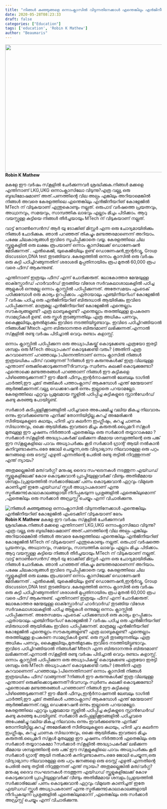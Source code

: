 ```yaml
---
title: "നിങ്ങൾ കുഞ്ഞുങ്ങളെ ഒന്നാംക്ലാസിൽ വിടുന്നതിനേക്കാൾ എന്തെങ്കിലും എൻജിനീയറിങ് കോളേജിൽ എംടെക്കിന് വിടുകയാണ് ഭേദം"
date: 2020-05-28T08:23:33
draft: false
categories: ["Education"]
tags: ['education', 'Robin K Mathew']
author: "Beaumaris"
---
```


<a href="https://wordpress-972788-3403151.cloudwaysapps.com/robin-k-mathew-post-3/275316/rr-1096" rel="attachment wp-att-275317"><img class="alignleft size-full wp-image-275317" src="https://cdn.boolokam.com/articles/2020/05/rr-1077.jpg" alt="" width="784" height="410" /></a><strong>Robin K Mathew</strong>

മകളേ ഈ വർഷം സ്‌കൂളിൽ ചേർക്കുന്നവർ ശ്രദ്ധിക്കുക.നിങ്ങൾ മക്കളെ എന്തിനാണ് LKG,UKG ഒന്നാംക്ലാസിലോ വിടുന്നു?എത്ര വല്ല്യ ഒരു ബുദ്ധിമോഷമാണ് അത്.പണത്തിന്റെ വില അല്പം എങ്കിലും അറിയാമെങ്കിൽ നിങ്ങൾ അവരെ കേരളത്തിലെ എന്തെങ്കിലും എൻജിനീയറിങ് കോളേജിൽ MTech ന്‌ വിടുകയാണ് എന്തുകൊണ്ടും നല്ലത്. ഒരുപാട് വർഷത്തെ പ്രയത്നവും, അധ്വാനവും, സമയവും, സാമ്പത്തിക ലാഭവും എല്ലാം മിച്ചം പിടിക്കാം. ആറു വയസ്സുള്ള കുട്ടിയെ നിങ്ങൾ തീർച്ചയായും MTech ന് വിടുകയാണ് നല്ലത്.

വാട്ട് നോൺസെൻസ് ആർ യു ടോക്കിങ് മിസ്റ്റർ എന്ന ഒരു ചോദ്യമായിരിക്കും നിങ്ങൾ ചോദിക്കുക. ഞാൻ പറഞ്ഞത് തികച്ചും മണ്ടത്തരമാണെന്ന് അറിയാം. പക്ഷേ ചിലകാര്യങ്ങൾ ഇവിടെ സൂചിപ്പിക്കാതെ വയ്യ. കേരളത്തിലെ ചില സ്കൂളുകളിൽ ഒരു ലക്ഷം രൂപയാണ് ഒന്നാം ക്ലാസിലേക്ക് ഡൊണേഷൻ മേടിക്കുന്നത് . എൽകെജി, യുകെജിയിലും ഉണ്ട് ഡൊണേഷൻ,ഇന്റർവ്യൂ, Group discussion,DNA test തുടങ്ങിയവ .കേരളത്തിൽ ഒന്നാം ക്ലാസിൽ ഒരു വർഷം ഒരു കുട്ടി പഠിച്ചിറങ്ങുന്നതിന് ശരാശരി മുപ്പതിനായിരം രൂപ മുതൽ 60,000 രൂപ വരെ ഫീസ് ആകുന്നുണ്ട്.

എന്തിനാണ് ഇത്രയും ഫീസ് എന്ന് ചോദിക്കരുത്. ലോകോത്തര മേന്മയുള്ള ഓക്സ്ഫോർഡ് ഹാർവാർഡ് തുടങ്ങിയ വിദേശ സർവകലാശാലകളിൽ പഠിച്ച ആളുകൾ ഒന്നുമല്ല ഒന്നാം ക്ലാസ്സിൽ പഠിപ്പിക്കുന്നത്. അതേസമയം എംടെക് പഠിക്കുമ്പോൾ ഒരു കാര്യം ഉറപ്പിക്കാം .ഏതായാലും എഞ്ചിനീയറിംഗ് കോളേജിൽ 7 വർഷം പഠിച്ച ഒരു എൻജിനീയറിങ് ബിരുദധാരി ആയിരിക്കും ഇവിടെ പഠിപ്പിക്കുന്നത്. മാത്രമല്ല എൻജിനീയറിങ് കോളേജിൽ എന്തെല്ലാം സൗകര്യങ്ങളുണ്ട്? എത്ര ലാബുകളുണ്ട്? എന്തെല്ലാം തരത്തിലുള്ള ഉപകരണ സാമഗ്രികൾ ഉണ്ട്. ഒരു സ്കൂൾ തുടങ്ങുന്നതിലും എത്ര അധികം പണവും, കൈക്കൂലിയും,മുതൽമുടക്കും ഇവിടെ നടത്തിയിട്ടുണ്ടാവും. ഇവിടെ പഠിച്ചിറങ്ങിയാൽ നിങ്ങൾക്ക് Mtech എന്ന ബിരുദാനന്തര ബിരുദമാണ് ലഭിക്കുന്നത്.എന്നാൽ സ്‌കൂളിൽ രണ്ടു വർഷം പിടിച്ചാൽ വെറും രണ്ടാം കളാസ്സ്.

ഒന്നാം ക്ലാസ്സിൽ പഠിപ്പിക്കുന്ന ഒരു അധ്യാപികയ്ക്ക് കൊടുക്കേണ്ട എത്രയോ ഇരട്ടി ശമ്പളം ഒരു MTech അധ്യാപകന് കൊടുക്കേണ്ടി വരും? (അതിനി എത്ര കുറവാണെന്ന് പറഞ്ഞാലും )പിന്നെന്തിനാണ് ഒന്നാം ക്ലാസിൽ നിങ്ങൾ ഇത്രയധികം ഫീസ് വാങ്ങുന്നത് ?നിങ്ങൾ ഈ കുരുന്നുകൾക്ക് ഇത്ര വിലയുള്ള എന്താണ് ഒരുക്കിക്കൊടുക്കുന്നത്?ദിവസവും സ്വർണം കലക്കി കൊടുക്കുണ്ടോ?എന്തൊക്കെ മണ്ടത്തരങ്ങൾ പറഞ്ഞാണ് നിങ്ങൾ ഈ കുട്ടികളെ പിഴിഞ്ഞെടുക്കുന്നത്.? ഈ ഭീമൻ ഫീസും,ഇന്റർനാഷണൽ ലേബലും ടാഗിൽ ചാർത്തി,ഈ ചുമട് തങ്ങികൾ പത്താംക്ലാസ് ആകുമ്പോൾ എന്ത് മേന്മയാണ് ആർജ്ജിക്കുന്നത്.വല്ല്യ ഡെക്കറേഷൻ ഒന്നും ഇല്ലാതെ പറയാമല്ലോ. കേരളത്തിലെ ഏറ്റവും പ്രമുഖമായ സ്കൂളിൽ പഠിപ്പിച്ച കുട്ടികളുടെ സ്റ്റാൻഡേർഡ് കണ്ടു കരഞ്ഞു പോയിട്ടുണ്ട്.

സർക്കാർ കുടിപ്പള്ളിക്കൂടങ്ങളിൽ പഠിച്ചവരെ അപേക്ഷിച്ചു വലിയ മികച്ച നിലവാരം ഒന്നും ഇവർക്കുണ്ടെന്നു എനിക്ക് തോന്നിയിട്ടില്ല.കുറച്ച് അമേരിക്കൻ സീരിയലുകളുടെ കഥയും, ഹിന്ദി ചുവ കലർന്ന ഇംഗ്ലീഷും, കുറച്ചു ചാണക സിദ്ധാന്തവും, ഒക്കെ ആയിരിക്കും ഇവരുടെ മിച്ചം കരുതൽ.പ്രൈമറി സ്‌കൂൾ മുതലുള്ള ഈ ചൂഷണം നിർത്താൻ ഏതെങ്കിലും ഒരു സർക്കാർ തയ്യാറാകുമോ ?സർക്കാർ സ്‌കൂളിൽ അദ്ധ്യാപകർക്ക് ലഭിക്കുന്ന ഭീമമായ ശമ്പളത്തിന്റെ ഒരു പങ്ക് ഈ സ്‌കൂളുകളിലെ പാവം അധ്യാപർക്കും കൂടി സർക്കാർ ഗ്രാന്റ് ആയി നൽകാൻ കനിവുണ്ടാകണം.ഒരേ ജോലി ചെയ്യുന്ന,ഒരു വിദ്യാഭ്യാസ നിലവാരമുള്ള ഒരു പറ്റം ജനങ്ങളെ ഒരു ടെസ്റ്റ് എഴുതി എന്നതിന്റെ പേരിൽ രണ്ടു തട്ടിൽ നിറുത്തുന്നത് എന്ത് ന്യായം?

അതുമല്ലെങ്കിൽ മത/വർഗ്ഗ? മനുഷ്യ ദൈവ സംഘടനകൾ നടത്തുന്ന എയ്ഡഡ് സ്കൂളുകളിലേക്ക് കോഴ കൊടുക്കുവാൻ പ്രാപ്തിയുള്ളവർക്ക് വീണ്ടും അതിഭീമമായ ശമ്പളം.(പ്രളയത്തിൽ സർക്കാരിലേക്ക് പണം കൊടുക്കുവാൻ ഏറ്റവും വിമുഖത കാണിച്ചത് ഇതേ എയ്ഡഡ് സ്ക്കൂൾ അധ്യാപകരാണ് എന്നു സ്മരിക്കുന്നു)കാലാകാലങ്ങളായി നീറിപ്പുകയുന്ന പ്രശ്നങ്ങളിൽ ഏതെങ്കിലുമൊന്ന് ,ഏതെങ്കിലും ഒരു സർക്കാർ അഡ്രസ്സ് ചെയ്യും എന്ന് വിചാരിക്കുന്നു.


![നിങ്ങൾ കുഞ്ഞുങ്ങളെ ഒന്നാംക്ലാസിൽ വിടുന്നതിനേക്കാൾ എന്തെങ്കിലും എൻജിനീയറിങ് കോളേജിൽ എംടെക്കിന് വിടുകയാണ് ഭേദം](https://cdn.boolokam.com/articles/2020/05/rr-1077.jpg)[](https://wordpress-972788-3403151.cloudwaysapps.com/robin-k-mathew-post-3/275316/rr-1096)**Robin K Mathew** മകളേ ഈ വർഷം സ്‌കൂളിൽ ചേർക്കുന്നവർ ശ്രദ്ധിക്കുക.നിങ്ങൾ മക്കളെ എന്തിനാണ് LKG,UKG ഒന്നാംക്ലാസിലോ വിടുന്നു?എത്ര വല്ല്യ ഒരു ബുദ്ധിമോഷമാണ് അത്.പണത്തിന്റെ വില അല്പം എങ്കിലും അറിയാമെങ്കിൽ നിങ്ങൾ അവരെ കേരളത്തിലെ എന്തെങ്കിലും എൻജിനീയറിങ് കോളേജിൽ MTech ന്‌ വിടുകയാണ് എന്തുകൊണ്ടും നല്ലത്. ഒരുപാട് വർഷത്തെ പ്രയത്നവും, അധ്വാനവും, സമയവും, സാമ്പത്തിക ലാഭവും എല്ലാം മിച്ചം പിടിക്കാം. ആറു വയസ്സുള്ള കുട്ടിയെ നിങ്ങൾ തീർച്ചയായും MTech ന് വിടുകയാണ് നല്ലത്. വാട്ട് നോൺസെൻസ് ആർ യു ടോക്കിങ് മിസ്റ്റർ എന്ന ഒരു ചോദ്യമായിരിക്കും നിങ്ങൾ ചോദിക്കുക. ഞാൻ പറഞ്ഞത് തികച്ചും മണ്ടത്തരമാണെന്ന് അറിയാം. പക്ഷേ ചിലകാര്യങ്ങൾ ഇവിടെ സൂചിപ്പിക്കാതെ വയ്യ. കേരളത്തിലെ ചില സ്കൂളുകളിൽ ഒരു ലക്ഷം രൂപയാണ് ഒന്നാം ക്ലാസിലേക്ക് ഡൊണേഷൻ മേടിക്കുന്നത് . എൽകെജി, യുകെജിയിലും ഉണ്ട് ഡൊണേഷൻ,ഇന്റർവ്യൂ, Group discussion,DNA test തുടങ്ങിയവ .കേരളത്തിൽ ഒന്നാം ക്ലാസിൽ ഒരു വർഷം ഒരു കുട്ടി പഠിച്ചിറങ്ങുന്നതിന് ശരാശരി മുപ്പതിനായിരം രൂപ മുതൽ 60,000 രൂപ വരെ ഫീസ് ആകുന്നുണ്ട്. എന്തിനാണ് ഇത്രയും ഫീസ് എന്ന് ചോദിക്കരുത്. ലോകോത്തര മേന്മയുള്ള ഓക്സ്ഫോർഡ് ഹാർവാർഡ് തുടങ്ങിയ വിദേശ സർവകലാശാലകളിൽ പഠിച്ച ആളുകൾ ഒന്നുമല്ല ഒന്നാം ക്ലാസ്സിൽ പഠിപ്പിക്കുന്നത്. അതേസമയം എംടെക് പഠിക്കുമ്പോൾ ഒരു കാര്യം ഉറപ്പിക്കാം .ഏതായാലും എഞ്ചിനീയറിംഗ് കോളേജിൽ 7 വർഷം പഠിച്ച ഒരു എൻജിനീയറിങ് ബിരുദധാരി ആയിരിക്കും ഇവിടെ പഠിപ്പിക്കുന്നത്. മാത്രമല്ല എൻജിനീയറിങ് കോളേജിൽ എന്തെല്ലാം സൗകര്യങ്ങളുണ്ട്? എത്ര ലാബുകളുണ്ട്? എന്തെല്ലാം തരത്തിലുള്ള ഉപകരണ സാമഗ്രികൾ ഉണ്ട്. ഒരു സ്കൂൾ തുടങ്ങുന്നതിലും എത്ര അധികം പണവും, കൈക്കൂലിയും,മുതൽമുടക്കും ഇവിടെ നടത്തിയിട്ടുണ്ടാവും. ഇവിടെ പഠിച്ചിറങ്ങിയാൽ നിങ്ങൾക്ക് Mtech എന്ന ബിരുദാനന്തര ബിരുദമാണ് ലഭിക്കുന്നത്.എന്നാൽ സ്‌കൂളിൽ രണ്ടു വർഷം പിടിച്ചാൽ വെറും രണ്ടാം കളാസ്സ്. ഒന്നാം ക്ലാസ്സിൽ പഠിപ്പിക്കുന്ന ഒരു അധ്യാപികയ്ക്ക് കൊടുക്കേണ്ട എത്രയോ ഇരട്ടി ശമ്പളം ഒരു MTech അധ്യാപകന് കൊടുക്കേണ്ടി വരും? (അതിനി എത്ര കുറവാണെന്ന് പറഞ്ഞാലും )പിന്നെന്തിനാണ് ഒന്നാം ക്ലാസിൽ നിങ്ങൾ ഇത്രയധികം ഫീസ് വാങ്ങുന്നത് ?നിങ്ങൾ ഈ കുരുന്നുകൾക്ക് ഇത്ര വിലയുള്ള എന്താണ് ഒരുക്കിക്കൊടുക്കുന്നത്?ദിവസവും സ്വർണം കലക്കി കൊടുക്കുണ്ടോ?എന്തൊക്കെ മണ്ടത്തരങ്ങൾ പറഞ്ഞാണ് നിങ്ങൾ ഈ കുട്ടികളെ പിഴിഞ്ഞെടുക്കുന്നത്.? ഈ ഭീമൻ ഫീസും,ഇന്റർനാഷണൽ ലേബലും ടാഗിൽ ചാർത്തി,ഈ ചുമട് തങ്ങികൾ പത്താംക്ലാസ് ആകുമ്പോൾ എന്ത് മേന്മയാണ് ആർജ്ജിക്കുന്നത്.വല്ല്യ ഡെക്കറേഷൻ ഒന്നും ഇല്ലാതെ പറയാമല്ലോ. കേരളത്തിലെ ഏറ്റവും പ്രമുഖമായ സ്കൂളിൽ പഠിപ്പിച്ച കുട്ടികളുടെ സ്റ്റാൻഡേർഡ് കണ്ടു കരഞ്ഞു പോയിട്ടുണ്ട്. സർക്കാർ കുടിപ്പള്ളിക്കൂടങ്ങളിൽ പഠിച്ചവരെ അപേക്ഷിച്ചു വലിയ മികച്ച നിലവാരം ഒന്നും ഇവർക്കുണ്ടെന്നു എനിക്ക് തോന്നിയിട്ടില്ല.കുറച്ച് അമേരിക്കൻ സീരിയലുകളുടെ കഥയും, ഹിന്ദി ചുവ കലർന്ന ഇംഗ്ലീഷും, കുറച്ചു ചാണക സിദ്ധാന്തവും, ഒക്കെ ആയിരിക്കും ഇവരുടെ മിച്ചം കരുതൽ.പ്രൈമറി സ്‌കൂൾ മുതലുള്ള ഈ ചൂഷണം നിർത്താൻ ഏതെങ്കിലും ഒരു സർക്കാർ തയ്യാറാകുമോ ?സർക്കാർ സ്‌കൂളിൽ അദ്ധ്യാപകർക്ക് ലഭിക്കുന്ന ഭീമമായ ശമ്പളത്തിന്റെ ഒരു പങ്ക് ഈ സ്‌കൂളുകളിലെ പാവം അധ്യാപർക്കും കൂടി സർക്കാർ ഗ്രാന്റ് ആയി നൽകാൻ കനിവുണ്ടാകണം.ഒരേ ജോലി ചെയ്യുന്ന,ഒരു വിദ്യാഭ്യാസ നിലവാരമുള്ള ഒരു പറ്റം ജനങ്ങളെ ഒരു ടെസ്റ്റ് എഴുതി എന്നതിന്റെ പേരിൽ രണ്ടു തട്ടിൽ നിറുത്തുന്നത് എന്ത് ന്യായം? അതുമല്ലെങ്കിൽ മത/വർഗ്ഗ? മനുഷ്യ ദൈവ സംഘടനകൾ നടത്തുന്ന എയ്ഡഡ് സ്കൂളുകളിലേക്ക് കോഴ കൊടുക്കുവാൻ പ്രാപ്തിയുള്ളവർക്ക് വീണ്ടും അതിഭീമമായ ശമ്പളം.(പ്രളയത്തിൽ സർക്കാരിലേക്ക് പണം കൊടുക്കുവാൻ ഏറ്റവും വിമുഖത കാണിച്ചത് ഇതേ എയ്ഡഡ് സ്ക്കൂൾ അധ്യാപകരാണ് എന്നു സ്മരിക്കുന്നു)കാലാകാലങ്ങളായി നീറിപ്പുകയുന്ന പ്രശ്നങ്ങളിൽ ഏതെങ്കിലുമൊന്ന് ,ഏതെങ്കിലും ഒരു സർക്കാർ അഡ്രസ്സ് ചെയ്യും എന്ന് വിചാരിക്കുന്നു.
